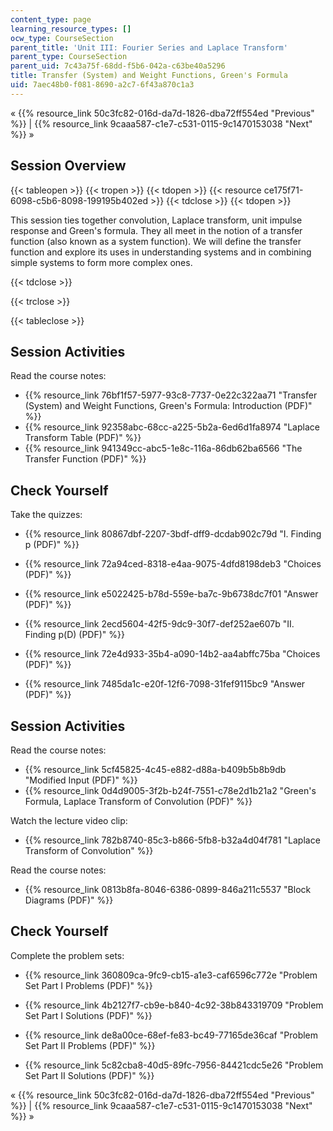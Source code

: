 ```yaml
---
content_type: page
learning_resource_types: []
ocw_type: CourseSection
parent_title: 'Unit III: Fourier Series and Laplace Transform'
parent_type: CourseSection
parent_uid: 7c43a75f-68dd-f5b6-042a-c63be40a5296
title: Transfer (System) and Weight Functions, Green's Formula
uid: 7aec48b0-f081-8690-a2c7-6f43a870c1a3
---
```


« {{% resource_link 50c3fc82-016d-da7d-1826-dba72ff554ed "Previous" %}} | {{% resource_link 9caaa587-c1e7-c531-0115-9c1470153038 "Next" %}} »

Session Overview
----------------

{{< tableopen >}}
{{< tropen >}}
{{< tdopen >}}
{{< resource ce175f71-6098-c5b6-8098-199195b402ed >}}
{{< tdclose >}}
{{< tdopen >}}


This session ties together convolution, Laplace transform, unit impulse response and Green's formula. They all meet in the notion of a transfer function (also known as a system function). We will define the transfer function and explore its uses in understanding systems and in combining simple systems to form more complex ones.


{{< tdclose >}}

{{< trclose >}}

{{< tableclose >}}

Session Activities
------------------

Read the course notes:

*   {{% resource_link 76bf1f57-5977-93c8-7737-0e22c322aa71 "Transfer (System) and Weight Functions, Green's Formula: Introduction (PDF)" %}}
*   {{% resource_link 92358abc-68cc-a225-5b2a-6ed6d1fa8974 "Laplace Transform Table (PDF)" %}}
*   {{% resource_link 941349cc-abc5-1e8c-116a-86db62ba6566 "The Transfer Function (PDF)" %}}

Check Yourself
--------------

Take the quizzes:

*   {{% resource_link 80867dbf-2207-3bdf-dff9-dcdab902c79d "I. Finding p (PDF)" %}}
*   {{% resource_link 72a94ced-8318-e4aa-9075-4dfd8198deb3 "Choices (PDF)" %}}
*   {{% resource_link e5022425-b78d-559e-ba7c-9b6738dc7f01 "Answer (PDF)" %}}
  
*   {{% resource_link 2ecd5604-42f5-9dc9-30f7-def252ae607b "II. Finding p(D) (PDF)" %}}
*   {{% resource_link 72e4d933-35b4-a090-14b2-aa4abffc75ba "Choices (PDF)" %}}
*   {{% resource_link 7485da1c-e20f-12f6-7098-31fef9115bc9 "Answer (PDF)" %}}

Session Activities
------------------

Read the course notes:

*   {{% resource_link 5cf45825-4c45-e882-d88a-b409b5b8b9db "Modified Input (PDF)" %}}
*   {{% resource_link 0d4d9005-3f2b-b24f-7551-c78e2d1b21a2 "Green's Formula, Laplace Transform of Convolution (PDF)" %}}

Watch the lecture video clip:

*   {{% resource_link 782b8740-85c3-b866-5fb8-b32a4d04f781 "Laplace Transform of Convolution" %}}

Read the course notes:

*   {{% resource_link 0813b8fa-8046-6386-0899-846a211c5537 "Block Diagrams (PDF)" %}}

Check Yourself
--------------

Complete the problem sets:

*   {{% resource_link 360809ca-9fc9-cb15-a1e3-caf6596c772e "Problem Set Part I Problems (PDF)" %}}
*   {{% resource_link 4b2127f7-cb9e-b840-4c92-38b843319709 "Problem Set Part I Solutions (PDF)" %}}
  
*   {{% resource_link de8a00ce-68ef-fe83-bc49-77165de36caf "Problem Set Part II Problems (PDF)" %}}
*   {{% resource_link 5c82cba8-40d5-89fc-7956-84421cdc5e26 "Problem Set Part II Solutions (PDF)" %}}

« {{% resource_link 50c3fc82-016d-da7d-1826-dba72ff554ed "Previous" %}} | {{% resource_link 9caaa587-c1e7-c531-0115-9c1470153038 "Next" %}} »